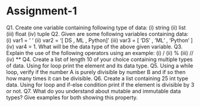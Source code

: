 # Assignment-1
Q1. Create one variable containing following type of data:
(i) string
(ii) list
(iii) float
(iv) tuple
Q2. Given are some following variables containing data:
(i) var1 = ‘ ‘
(ii) var2 = ‘[ DS , ML , Python]’
(iii) var3 = [ ‘DS’ , ’ML’ , ‘Python’ ]
(iv) var4 = 1.
What will be the data type of the above given variable.
Q3. Explain the use of the following operators using an example:
(i) /
(ii) %
(iii) //
(iv) **
Q4. Create a list of length 10 of your choice containing multiple types of data. Using for loop print the
element and its data type.
Q5. Using a while loop, verify if the number A is purely divisible by number B and if so then how many
times it can be divisible.
Q6. Create a list containing 25 int type data. Using for loop and if-else condition print if the element is
divisible by 3 or not.
Q7. What do you understand about mutable and immutable data types? Give examples for both showing
this property.
